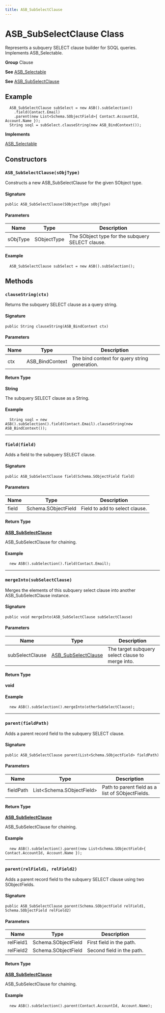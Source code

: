 ```yaml
---
title: ASB_SubSelectClause
---
```


# ASB_SubSelectClause Class

Represents a subquery SELECT clause builder for SOQL queries. Implements ASB_Selectable.

**Group** Clause

**See** [ASB_Selectable](ASB_Selectable)

**See** [ASB_SubSelectClause](ASB_SubSelectClause)

## Example
```apex
  ASB_SubSelectClause subSelect = new ASB().subSelection()
    .field(Contact.Email)
    .parent(new List<Schema.SObjectField>{ Contact.AccountId, Account.Name });
  String soql = subSelect.clauseString(new ASB_BindContext());
```

**Implements**

[ASB_Selectable](ASB_Selectable)

## Constructors
### `ASB_SubSelectClause(sObjType)`

Constructs a new ASB_SubSelectClause for the given SObject type.

#### Signature
```apex
public ASB_SubSelectClause(SObjectType sObjType)
```

#### Parameters
| Name | Type | Description |
|------|------|-------------|
| sObjType | SObjectType | The SObject type for the subquery SELECT clause. |

#### Example
```apex
  ASB_SubSelectClause subSelect = new ASB().subSelection();
```

## Methods
### `clauseString(ctx)`

Returns the subquery SELECT clause as a query string.

#### Signature
```apex
public String clauseString(ASB_BindContext ctx)
```

#### Parameters
| Name | Type | Description |
|------|------|-------------|
| ctx | ASB_BindContext | The bind context for query string generation. |

#### Return Type
**String**

The subquery SELECT clause as a String.

#### Example
```apex
  String soql = new ASB().subSelection().field(Contact.Email).clauseString(new ASB_BindContext());
```

---

### `field(field)`

Adds a field to the subquery SELECT clause.

#### Signature
```apex
public ASB_SubSelectClause field(Schema.SObjectField field)
```

#### Parameters
| Name | Type | Description |
|------|------|-------------|
| field | Schema.SObjectField | Field to add to select clause. |

#### Return Type
**[ASB_SubSelectClause](ASB_SubSelectClause)**

ASB_SubSelectClause for chaining.

#### Example
```apex
  new ASB().subSelection().field(Contact.Email);
```

---

### `mergeInto(subSelectClause)`

Merges the elements of this subquery select clause into another ASB_SubSelectClause instance.

#### Signature
```apex
public void mergeInto(ASB_SubSelectClause subSelectClause)
```

#### Parameters
| Name | Type | Description |
|------|------|-------------|
| subSelectClause | [ASB_SubSelectClause](ASB_SubSelectClause) | The target subquery select clause to merge into. |

#### Return Type
**void**

#### Example
```apex
  new ASB().subSelection().mergeInto(otherSubSelectClause);
```

---

### `parent(fieldPath)`

Adds a parent record field to the subquery SELECT clause.

#### Signature
```apex
public ASB_SubSelectClause parent(List<Schema.SObjectField> fieldPath)
```

#### Parameters
| Name | Type | Description |
|------|------|-------------|
| fieldPath | List&lt;Schema.SObjectField&gt; | Path to parent field as a list of SObjectFields. |

#### Return Type
**[ASB_SubSelectClause](ASB_SubSelectClause)**

ASB_SubSelectClause for chaining.

#### Example
```apex
  new ASB().subSelection().parent(new List<Schema.SObjectField>{ Contact.AccountId, Account.Name });
```

---

### `parent(relField1, relField2)`

Adds a parent record field to the subquery SELECT clause using two SObjectFields.

#### Signature
```apex
public ASB_SubSelectClause parent(Schema.SObjectField relField1, Schema.SObjectField relField2)
```

#### Parameters
| Name | Type | Description |
|------|------|-------------|
| relField1 | Schema.SObjectField | First field in the path. |
| relField2 | Schema.SObjectField | Second field in the path. |

#### Return Type
**[ASB_SubSelectClause](ASB_SubSelectClause)**

ASB_SubSelectClause for chaining.

#### Example
```apex
  new ASB().subSelection().parent(Contact.AccountId, Account.Name);
```
